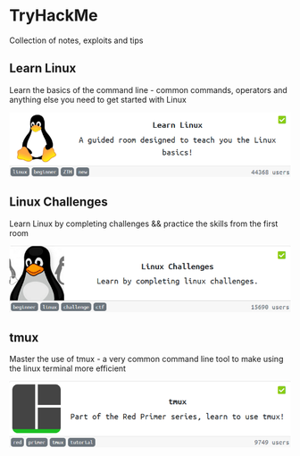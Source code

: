 # TryHackMe
Collection of notes, exploits and tips

## Learn Linux
Learn the basics of the command line - common commands, operators and anything else you need to get started with Linux

[<img src="https://github.com/ComplexSec/tryhackme/blob/master/Learn%20Linux/images/learnlinux.png">](https://github.com/ComplexSec/tryhackme/tree/master/Learn%20Linux)

## Linux Challenges
Learn Linux by completing challenges && practice the skills from the first room

![](/Linux%20Challenges/images/linuxchallenges.png)

## tmux
Master the use of tmux - a very common command line tool to make using the linux terminal more efficient

![](/tmux/images/tmux.png)
